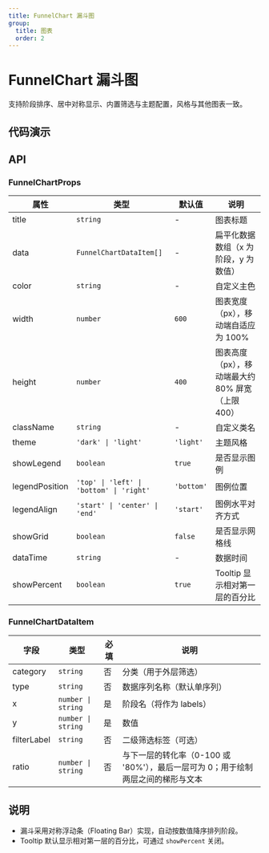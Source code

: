 ```yaml
---
title: FunnelChart 漏斗图
group:
  title: 图表
  order: 2
---
```


# FunnelChart 漏斗图

支持阶段排序、居中对称显示、内置筛选与主题配置，风格与其他图表一致。

## 代码演示

<code src="../demos/charts/funnel.tsx" background="var(--main-bg-color)" iframe=540></code>

## API

### FunnelChartProps

| 属性 | 类型 | 默认值 | 说明 |
| --- | --- | --- | --- |
| title | `string` | - | 图表标题 |
| data | `FunnelChartDataItem[]` | - | 扁平化数据数组（x 为阶段，y 为数值）|
| color | `string` | - | 自定义主色 |
| width | `number` | `600` | 图表宽度（px），移动端自适应为 100% |
| height | `number` | `400` | 图表高度（px），移动端最大约 80% 屏宽（上限 400）|
| className | `string` | - | 自定义类名 |
| theme | `'dark' \| 'light'` | `'light'` | 主题风格 |
| showLegend | `boolean` | `true` | 是否显示图例|
| legendPosition | `'top' \| 'left' \| 'bottom' \| 'right'` | `'bottom'` | 图例位置 |
| legendAlign | `'start' \| 'center' \| 'end'` | `'start'` | 图例水平对齐方式 |
| showGrid | `boolean` | `false` | 是否显示网格线 |
| dataTime | `string` | - | 数据时间 |
| showPercent | `boolean` | `true` | Tooltip 显示相对第一层的百分比 |

### FunnelChartDataItem

| 字段 | 类型 | 必填 | 说明 |
| --- | --- | --- | --- |
| category | `string` | 否 | 分类（用于外层筛选）|
| type | `string` | 否 | 数据序列名称（默认单序列）|
| x | `number \| string` | 是 | 阶段名（将作为 labels）|
| y | `number \| string` | 是 | 数值 |
| filterLabel | `string` | 否 | 二级筛选标签（可选）|
| ratio | `number \| string` | 否 | 与下一层的转化率（0-100 或 '80%'），最后一层可为 0；用于绘制两层之间的梯形与文本 |

## 说明

- 漏斗采用对称浮动条（Floating Bar）实现，自动按数值降序排列阶段。
- Tooltip 默认显示相对第一层的百分比，可通过 `showPercent` 关闭。


